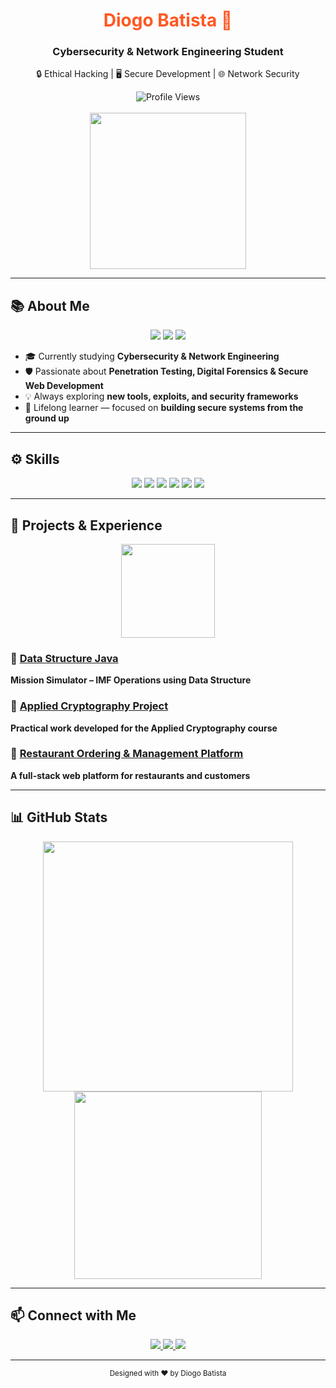 <!-- ==================== HEADER ==================== -->
<div align="center">
  <h1 style="color:#ff5722;">Diogo Batista 🚀</h1>
  <h3>Cybersecurity & Network Engineering Student</h3>
  <p>🔒 Ethical Hacking | 🖥 Secure Development | 🌐 Network Security</p>
  
  <img src="https://komarev.com/ghpvc/?username=diogopbatista-school&style=flat-square" alt="Profile Views"/>
  <br><br>
  
  <!-- Animated Developer GIF -->
  <img src="https://media.tenor.com/NzK5p9zBkUgAAAAd/programmer.gif" width="250"/>
</div>

---

<!-- ==================== ABOUT ME ==================== -->
## 📚 About Me
<div align="center">
<img src="https://img.shields.io/badge/Learning-Cybersecurity-blue?style=for-the-badge&logo=readme"/>
<img src="https://img.shields.io/badge/Focus-PenTesting-green?style=for-the-badge&logo=readme"/>
<img src="https://img.shields.io/badge/Tools-KaliLinux-red?style=for-the-badge&logo=linux"/>
</div>

- 🎓 Currently studying **Cybersecurity & Network Engineering**  
- 🛡 Passionate about **Penetration Testing, Digital Forensics & Secure Web Development**  
- 💡 Always exploring **new tools, exploits, and security frameworks**  
- 🌱 Lifelong learner — focused on **building secure systems from the ground up**

---

<!-- ==================== SKILLS ==================== -->
## ⚙️ Skills

<div align="center">
<img src="https://img.shields.io/badge/Python-3776AB?style=for-the-badge&logo=python&logoColor=white"/>
<img src="https://img.shields.io/badge/Java-007396?style=for-the-badge&logo=java&logoColor=white"/>
<img src="https://img.shields.io/badge/C-555555?style=for-the-badge&logo=c&logoColor=white"/>
<img src="https://img.shields.io/badge/JavaScript-F7DF1E?style=for-the-badge&logo=javascript&logoColor=black"/>
<img src="https://img.shields.io/badge/HTML5-E34F26?style=for-the-badge&logo=html5&logoColor=white"/>
<img src="https://img.shields.io/badge/KaliLinux-557C94?style=for-the-badge&logo=kalilinux&logoColor=white"/>
</div>

---

<!-- ==================== PROJECTS ==================== -->
## 💼 Projects & Experience
<div align="center">
<img src="https://media.tenor.com/Zd3ZyQNRuZ8AAAAC/programming-code.gif" width="150"/>
</div>

### 🔹 [Data Structure Java](https://github.com/diogopbatista-school/estg-ed)
**Mission Simulator – IMF Operations using Data Structure**  

### 🔹 [Applied Cryptography Project](https://github.com/diogopbatista-school/estg-ca)
**Practical work developed for the Applied Cryptography course**  

### 🔹 [Restaurant Ordering & Management Platform](https://github.com/diogopbatista-school/estg-paw)
**A full-stack web platform for restaurants and customers**

---

<!-- ==================== GITHUB STATS ==================== -->
## 📊 GitHub Stats
<div align="center">
<img src="https://github-readme-stats.vercel.app/api?username=diogopbatista-school&theme=tokyonight&show_icons=true&count_private=true" width="400"/>
<img src="https://github-readme-stats.vercel.app/api/top-langs/?username=diogopbatista-school&theme=tokyonight&layout=compact" width="300"/>
</div>

---

<!-- ==================== CONNECT ==================== -->
## 📫 Connect with Me
<div align="center">
  <a href="https://linkedin.com/in/diogopbatista15" target="_blank">
    <img src="https://img.shields.io/badge/LinkedIn-0077B5?style=for-the-badge&logo=linkedin&logoColor=white"/>
  </a>
  <a href="https://github.com/diogopbatista-school" target="_blank">
    <img src="https://img.shields.io/badge/GitHub-181717?style=for-the-badge&logo=github&logoColor=white"/>
  </a>
  <a href="mailto:diogopbatista15@gmail.com">
    <img src="https://img.shields.io/badge/Email-D14836?style=for-the-badge&logo=gmail&logoColor=white"/>
  </a>
</div>

---

<div align="center">
  <sub>Designed with ❤️ by Diogo Batista</sub>
</div>
